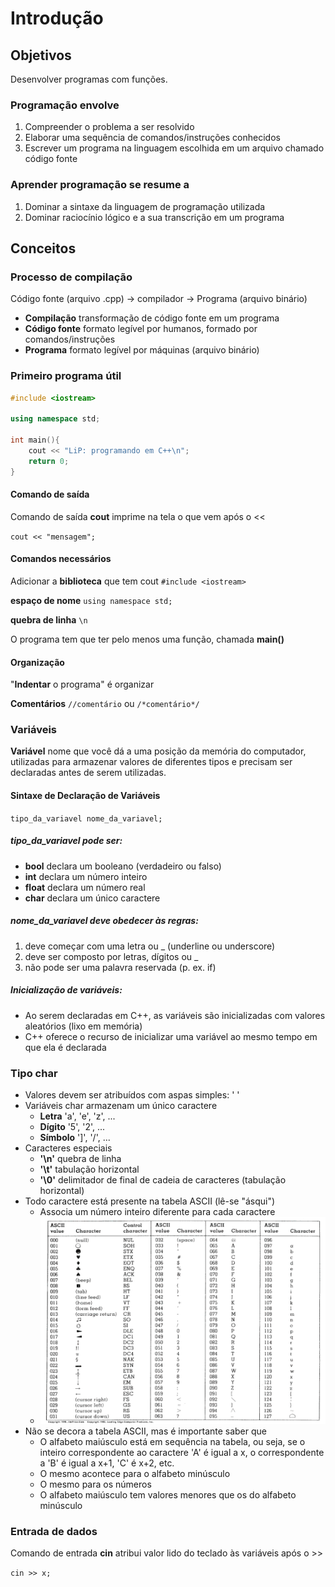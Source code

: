 # Introdução

## Objetivos

Desenvolver programas com funções.

### Programação envolve

1. Compreender o problema a ser resolvido
2. Elaborar uma sequência de comandos/instruções conhecidos
3. Escrever um programa na linguagem escolhida em um arquivo chamado código fonte

### Aprender programação se resume a

1. Dominar a sintaxe da linguagem de programação utilizada
2. Dominar raciocínio lógico e a sua transcrição em um programa

## Conceitos

### Processo de compilação

Código fonte (arquivo .cpp) -> compilador -> Programa (arquivo binário)

- __Compilação__ transformação de código fonte em um programa
- __Código fonte__ formato legível por humanos, formado por comandos/instruções
- __Programa__ formato legível por máquinas (arquivo binário)

### Primeiro programa útil

````c++
#include <iostream>

using namespace std;

int main(){
    cout << "LiP: programando em C++\n";
    return 0;
}
````

#### Comando de saída

Comando de saída __cout__ imprime na tela o que vem após o <<

`cout << "mensagem";`

#### Comandos necessários

Adicionar a __biblioteca__ que tem cout `#include <iostream>`

__espaço de nome__ `using namespace std;`

__quebra de linha__ `\n`

O programa tem que ter pelo menos uma função, chamada __main()__

#### Organização

"__Indentar__ o programa" é organizar

__Comentários__ `//comentário` ou `/*comentário*/`

### Variáveis

__Variável__ nome que você dá a uma posição da memória do computador, utilizadas para armazenar valores de diferentes tipos e precisam ser declaradas antes de serem utilizadas.

#### Sintaxe de Declaração de Variáveis

`tipo_da_variavel nome_da_variavel;`

##### tipo_da_variavel pode ser:

- __bool__ declara um booleano (verdadeiro ou falso)
- __int__ declara um número inteiro
- __float__ declara um número real
- __char__ declara um único caractere

##### nome_da_variavel deve obedecer às regras:

1. deve começar com uma letra ou _ (underline ou underscore)
2. deve ser composto por letras, dígitos ou _
3. não pode ser uma palavra reservada (p. ex. if)

##### Inicialização de variáveis:

- Ao serem declaradas em C++, as variáveis são inicializadas com valores aleatórios (lixo em memória)
- C++ oferece o recurso de inicializar uma variável ao mesmo tempo em que ela é declarada

### Tipo char

- Valores devem ser atribuídos com aspas simples: ' '
- Variáveis char armazenam um único caractere
  - __Letra__ 'a', 'e', 'z', ...
  - __Dígito__ '5', '2', ... 
  - __Símbolo__ ']', '/', ...
- Caracteres especiais
  - __'\n'__ quebra de linha
  - __'\t'__ tabulação horizontal
  - __'\0'__ delimitador de final de cadeia de caracteres (tabulação horizontal)
- Todo caractere está presente na tabela ASCII (lê-se "ásqui")
  - Associa um número inteiro diferente para cada caractere
  - ![Tabela ASCII](https://github.com/sueyvid/organizacao-dos-estudos/blob/master/faculdade-de-ciencias-e-tecnologia/2021.2/linguagem-de-programacao/assets/ascii-0-127.gif)
- Não se decora a tabela ASCII, mas é importante saber que
  - O alfabeto maiúsculo está em sequência na tabela, ou seja, se o inteiro correspondente ao caractere 'A' é igual a x, o correspondente a 'B' é igual a x+1, 'C' é x+2, etc.
  - O mesmo acontece para o alfabeto minúsculo
  - O mesmo para os números
  - O alfabeto maiúsculo tem valores menores que os do alfabeto minúsculo

### Entrada de dados

Comando de entrada __cin__ atribui valor lido do teclado às variáveis após o >>

`cin >> x;`

